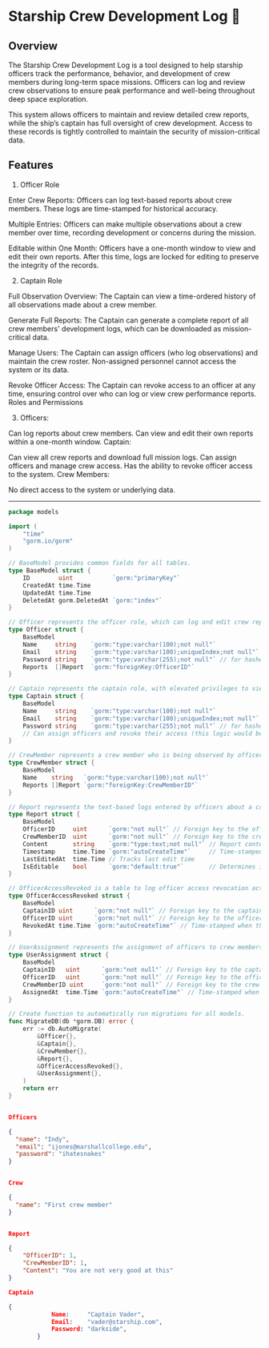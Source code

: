 # Starship Crew Development Log 🚀


## Overview
The Starship Crew Development Log is a tool designed to help starship officers track the performance, behavior, and development of crew members during long-term space missions. Officers can log and review crew observations to ensure peak performance and well-being throughout deep space exploration.

This system allows officers to maintain and review detailed crew reports, while the ship’s captain has full oversight of crew development. Access to these records is tightly controlled to maintain the security of mission-critical data.

## Features
1. Officer Role

Enter Crew Reports: Officers can log text-based reports about crew members. These logs are time-stamped for historical accuracy.

Multiple Entries: Officers can make multiple observations about a crew member over time, recording development or concerns during the mission.

Editable within One Month: Officers have a one-month window to view and edit their own reports. After this time, logs are locked for editing to preserve the integrity of the records.

2. Captain Role

Full Observation Overview: The Captain can view a time-ordered history of all observations made about a crew member.

Generate Full Reports: The Captain can generate a complete report of all crew members' development logs, which can be downloaded as mission-critical data.

Manage Users: The Captain can assign officers (who log observations) and maintain the crew roster. Non-assigned personnel cannot access the system or its data.

Revoke Officer Access: The Captain can revoke access to an officer at any time, ensuring control over who can log or view crew performance reports.
Roles and Permissions

3. Officers:

Can log reports about crew members.
Can view and edit their own reports within a one-month window.
Captain:

Can view all crew reports and download full mission logs.
Can assign officers and manage crew access.
Has the ability to revoke officer access to the system.
Crew Members:

No direct access to the system or underlying data.


------------------------------------
```go
package models

import (
	"time"
	"gorm.io/gorm"
)

// BaseModel provides common fields for all tables.
type BaseModel struct {
	ID        uint           `gorm:"primaryKey"`
	CreatedAt time.Time
	UpdatedAt time.Time
	DeletedAt gorm.DeletedAt `gorm:"index"`
}

// Officer represents the officer role, which can log and edit crew reports.
type Officer struct {
	BaseModel
	Name     string    `gorm:"type:varchar(100);not null"`
	Email    string    `gorm:"type:varchar(100);uniqueIndex;not null"`
	Password string    `gorm:"type:varchar(255);not null"` // for hashed passwords
	Reports  []Report  `gorm:"foreignKey:OfficerID"`
}

// Captain represents the captain role, with elevated privileges to view all reports and manage users.
type Captain struct {
	BaseModel
	Name     string    `gorm:"type:varchar(100);not null"`
	Email    string    `gorm:"type:varchar(100);uniqueIndex;not null"`
	Password string    `gorm:"type:varchar(255);not null"` // for hashed passwords
	// Can assign officers and revoke their access (this logic would be implemented in services)
}

// CrewMember represents a crew member who is being observed by officers.
type CrewMember struct {
	BaseModel
	Name    string   `gorm:"type:varchar(100);not null"`
	Reports []Report `gorm:"foreignKey:CrewMemberID"`
}

// Report represents the text-based logs entered by officers about a crew member.
type Report struct {
	BaseModel
	OfficerID     uint      `gorm:"not null"` // Foreign key to the officer who created the report
	CrewMemberID  uint      `gorm:"not null"` // Foreign key to the crew member the report is about
	Content       string    `gorm:"type:text;not null"` // Report content
	Timestamp     time.Time `gorm:"autoCreateTime"`     // Time-stamped when created
	LastEditedAt  time.Time // Tracks last edit time
	IsEditable    bool      `gorm:"default:true"`       // Determines if the report is still editable
}

// OfficerAccessRevoked is a table to log officer access revocation actions performed by the captain.
type OfficerAccessRevoked struct {
	BaseModel
	CaptainID uint      `gorm:"not null"` // Foreign key to the captain who revoked access
	OfficerID uint      `gorm:"not null"` // Foreign key to the officer whose access was revoked
	RevokedAt time.Time `gorm:"autoCreateTime"` // Time-stamped when the access was revoked
}

// UserAssignment represents the assignment of officers to crew members (captains handle assignments).
type UserAssignment struct {
	BaseModel
	CaptainID   uint      `gorm:"not null"` // Foreign key to the captain who made the assignment
	OfficerID   uint      `gorm:"not null"` // Foreign key to the officer being assigned
	CrewMemberID uint     `gorm:"not null"` // Foreign key to the crew member being observed
	AssignedAt  time.Time `gorm:"autoCreateTime"` // Time-stamped when the assignment was made
}

// Create function to automatically run migrations for all models.
func MigrateDB(db *gorm.DB) error {
	err := db.AutoMigrate(
		&Officer{},
		&Captain{},
		&CrewMember{},
		&Report{},
		&OfficerAccessRevoked{},
		&UserAssignment{},
	)
	return err
}
```
```JSON

Officers

{
  "name": "Indy",
  "email": "ijones@marshallcollege.edu",
  "password": "ihatesnakes"
}


Crew

{
  "name": "First crew member"
}


Report

{
 	"OfficerID": 1, 
	"CrewMemberID": 1, 
	"Content": "You are not very good at this"
} 

Captain

{
			Name:     "Captain Vader",
			Email:    "vader@starship.com",
			Password: "darkside",
		}
```
